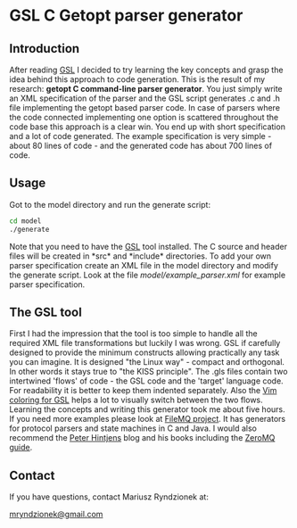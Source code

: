 GSL C Getopt parser generator
=============================

Introduction
------------

After reading [GSL](https://github.com/imatix/gsl) I decided to try learning the key concepts and grasp the idea behind this approach to code generation. This is the result of my research: **getopt C command-line parser generator**.
You just simply write an XML specification of the parser and the GSL script generates .c and .h file implementing the getopt based parser code. In case of parsers where the code connected implementing one option is scattered throughout the code base this approach is a clear win. You end up with short specification and a lot of code generated. The example specification is very simple - about 80 lines of code - and the generated code has about 700 lines of code.

Usage
-----

Got to the model directory and run the generate script:

```sh
cd model
./generate
```

Note that you need to have the [GSL](https://github.com/imatix/gsl) tool installed.
The C source and header files will be created in *src\* and *include\* directories.
To add your own parser specification create an XML file in the model directory and modify the generate script. Look at the file *model/example_parser.xml* for example parser specification.

The GSL tool
------------

First I had the impression that the tool is too simple to handle all the required XML file transformations but luckily I was wrong. GSL if carefully designed to provide the minimum constructs allowing practically any task you can imagine. It is designed "the Linux way" - compact and orthogonal. In other words it stays true to "the KISS principle". The .gls files contain two intertwined 'flows' of code - the GSL code and the 'target' language code. For readability it is better to keep them indented separately. Also the [Vim coloring for GSL](http://www.vim.org/scripts/script.php?script_id=1605) helps a lot to visually switch between the two flows. Learning the concepts and writing this generator took me about five hours. If you need more examples please look at [FileMQ project](https://github.com/zeromq/filemq). It has generators for protocol parsers and state machines in C and Java. I would also recommend the [Peter Hintjens](http://hintjens.com/) blog and his books including the [ZeroMQ guide](http://zguide.zeromq.org/page:all).

Contact
-------
If you have questions, contact Mariusz Ryndzionek at:

<mryndzionek@gmail.com>
